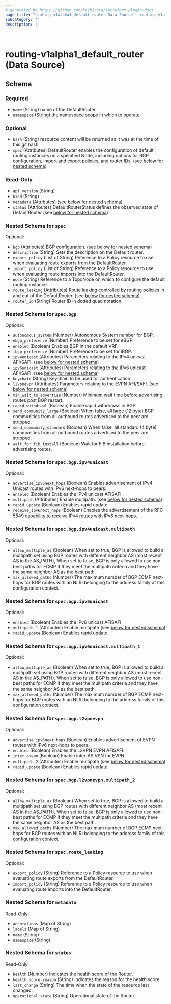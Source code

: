 ```yaml
---
# generated by https://github.com/hashicorp/terraform-plugin-docs
page_title: "routing-v1alpha1_default_router Data Source - routing-v1alpha1"
subcategory: ""
description: |-
  
---
```


# routing-v1alpha1_default_router (Data Source)





<!-- schema generated by tfplugindocs -->
## Schema

### Required

- `name` (String) name of the DefaultRouter
- `namespace` (String) the namespace scope in which to operate

### Optional

- `hash` (String) resource content will be returned as it was at the time of this git hash
- `spec` (Attributes) DefaultRouter enables the configuration of default routing instances on a specified Node, including options for BGP configuration, import and export policies, and router IDs. (see [below for nested schema](#nestedatt--spec))

### Read-Only

- `api_version` (String)
- `kind` (String)
- `metadata` (Attributes) (see [below for nested schema](#nestedatt--metadata))
- `status` (Attributes) DefaultRouterStatus defines the observed state of DefaultRouter (see [below for nested schema](#nestedatt--status))

<a id="nestedatt--spec"></a>
### Nested Schema for `spec`

Optional:

- `bgp` (Attributes) BGP configuration. (see [below for nested schema](#nestedatt--spec--bgp))
- `description` (String) Sets the description on the Default router.
- `export_policy` (List of String) Reference to a Policy resource to use when evaluating route exports from the DefaultRouter.
- `import_policy` (List of String) Reference to a Policy resource to use when evaluating route imports into the DefaultRouter.
- `node` (String) Reference to a TopoNode on which to configure the default routing instance.
- `route_leaking` (Attributes) Route leaking controlled by routing policies in and out of the DefaultRouter. (see [below for nested schema](#nestedatt--spec--route_leaking))
- `router_id` (String) Router ID in dotted quad notation.

<a id="nestedatt--spec--bgp"></a>
### Nested Schema for `spec.bgp`

Optional:

- `autonomous_system` (Number) Autonomous System number for BGP.
- `ebgp_preference` (Number) Preference to be set for eBGP.
- `enabled` (Boolean) Enables BGP in the default VRF.
- `ibgp_preference` (Number) Preference to be set for iBGP.
- `ipv4unicast` (Attributes) Parameters relating to the IPv4 unicast AFI/SAFI. (see [below for nested schema](#nestedatt--spec--bgp--ipv4unicast))
- `ipv6unicast` (Attributes) Parameters relating to the IPv6 unicast AFI/SAFI. (see [below for nested schema](#nestedatt--spec--bgp--ipv6unicast))
- `keychain` (String) Keychain to be used for authentication
- `l2vpnevpn` (Attributes) Parameters relating to the EVPN AFI/SAFI. (see [below for nested schema](#nestedatt--spec--bgp--l2vpnevpn))
- `min_wait_to_advertise` (Number) Minimum wait time before advertising routes post BGP restart.
- `rapid_withdrawl` (Boolean) Enable rapid withdrawal in BGP.
- `send_community_large` (Boolean) When false, all large (12 byte) BGP communities from all outbound routes advertised to the peer are stripped.
- `send_community_standard` (Boolean) When false, all standard (4 byte) communities from all outbound routes advertised to the peer are stripped.
- `wait_for_fib_install` (Boolean) Wait for FIB installation before advertising routes.

<a id="nestedatt--spec--bgp--ipv4unicast"></a>
### Nested Schema for `spec.bgp.ipv4unicast`

Optional:

- `advertise_ipv6next_hops` (Boolean) Enables advertisement of IPv4 Unicast routes with IPv6 next-hops to peers.
- `enabled` (Boolean) Enables the IPv4 unicast AFISAFI.
- `multipath` (Attributes) Enable multipath. (see [below for nested schema](#nestedatt--spec--bgp--ipv4unicast--multipath))
- `rapid_update` (Boolean) Enables rapid update.
- `receive_ipv6next_hops` (Boolean) Enables the advertisement of the RFC 5549 capability to receive IPv4 routes with IPv6 next-hops.

<a id="nestedatt--spec--bgp--ipv4unicast--multipath"></a>
### Nested Schema for `spec.bgp.ipv4unicast.multipath`

Optional:

- `allow_multiple_as` (Boolean) When set to true, BGP is allowed to build a multipath set using BGP routes with different neighbor AS (most recent AS in the AS_PATH), When set to false, BGP is only allowed to use non-best paths for ECMP if they meet the multipath criteria and they have the same neighbor AS as the best path.
- `max_allowed_paths` (Number) The maximum number of BGP ECMP next-hops for BGP routes with an NLRI belonging to the address family of this configuration context.



<a id="nestedatt--spec--bgp--ipv6unicast"></a>
### Nested Schema for `spec.bgp.ipv6unicast`

Optional:

- `enabled` (Boolean) Enables the IPv6 unicast AFISAFI
- `multipath_1` (Attributes) Enable multipath (see [below for nested schema](#nestedatt--spec--bgp--ipv6unicast--multipath_1))
- `rapid_update` (Boolean) Enables rapid update.

<a id="nestedatt--spec--bgp--ipv6unicast--multipath_1"></a>
### Nested Schema for `spec.bgp.ipv6unicast.multipath_1`

Optional:

- `allow_multiple_as` (Boolean) When set to true, BGP is allowed to build a multipath set using BGP routes with different neighbor AS (most recent AS in the AS_PATH), When set to false, BGP is only allowed to use non-best paths for ECMP if they meet the multipath criteria and they have the same neighbor AS as the best path.
- `max_allowed_paths` (Number) The maximum number of BGP ECMP next-hops for BGP routes with an NLRI belonging to the address family of this configuration context.



<a id="nestedatt--spec--bgp--l2vpnevpn"></a>
### Nested Schema for `spec.bgp.l2vpnevpn`

Optional:

- `advertise_ipv6next_hops` (Boolean) Enables advertisement of EVPN routes with IPv6 next-hops to peers.
- `enabled` (Boolean) Enables the L2VPN EVPN AFISAFI.
- `inter_asvpn` (Boolean) Enable inter-AS VPN for EVPN.
- `multipath_2` (Attributes) Enable multipath (see [below for nested schema](#nestedatt--spec--bgp--l2vpnevpn--multipath_2))
- `rapid_update` (Boolean) Enables rapid update.

<a id="nestedatt--spec--bgp--l2vpnevpn--multipath_2"></a>
### Nested Schema for `spec.bgp.l2vpnevpn.multipath_2`

Optional:

- `allow_multiple_as` (Boolean) When set to true, BGP is allowed to build a multipath set using BGP routes with different neighbor AS (most recent AS in the AS_PATH), When set to false, BGP is only allowed to use non-best paths for ECMP if they meet the multipath criteria and they have the same neighbor AS as the best path.
- `max_allowed_paths` (Number) The maximum number of BGP ECMP next-hops for BGP routes with an NLRI belonging to the address family of this configuration context.




<a id="nestedatt--spec--route_leaking"></a>
### Nested Schema for `spec.route_leaking`

Optional:

- `export_policy` (String) Reference to a Policy resource to use when evaluating route exports from the DefaultRouter.
- `import_policy` (String) Reference to a Policy resource to use when evaluating route imports into the DefaultRouter.



<a id="nestedatt--metadata"></a>
### Nested Schema for `metadata`

Read-Only:

- `annotations` (Map of String)
- `labels` (Map of String)
- `name` (String)
- `namespace` (String)


<a id="nestedatt--status"></a>
### Nested Schema for `status`

Read-Only:

- `health` (Number) Indicates the health score of the Router.
- `health_score_reason` (String) Indicates the reason for the health score.
- `last_change` (String) The time when the state of the resource last changed.
- `operational_state` (String) Operational state of the Router.
